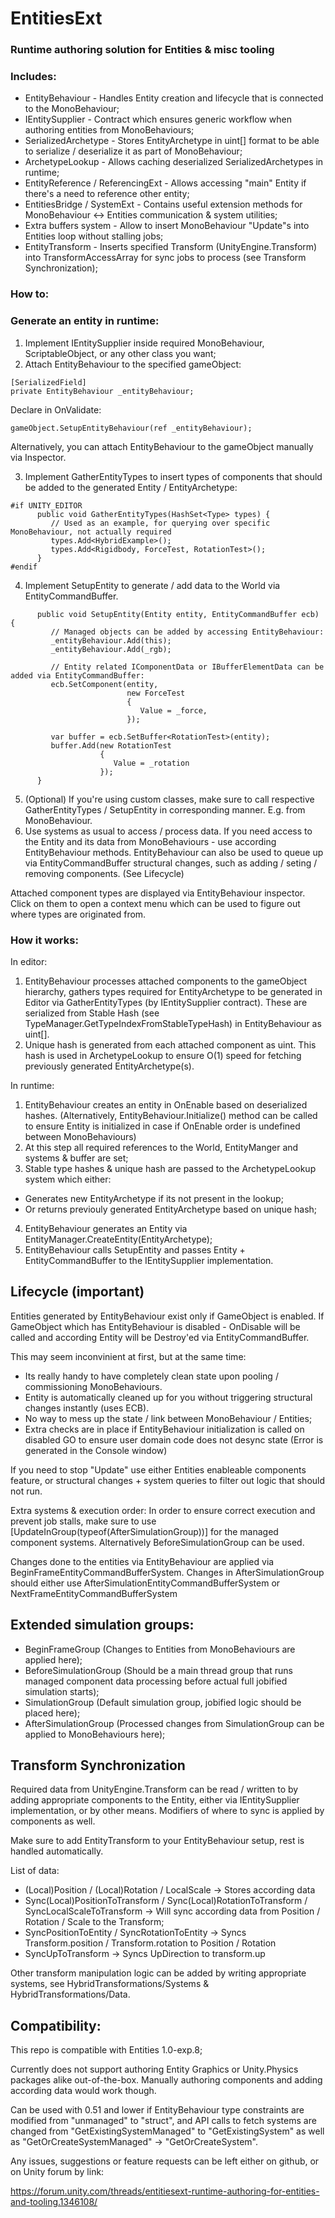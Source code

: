 # EntitiesExt
### Runtime authoring solution for Entities & misc tooling

### Includes:
* EntityBehaviour - Handles Entity creation and lifecycle that is connected to the MonoBehaviour;
* IEntitySupplier - Contract which ensures generic workflow when authoring entities from MonoBehaviours;
* SerializedArchetype - Stores EntityArchetype in uint[] format to be able to serialize / deserialize it as part of MonoBehaviour;
* ArchetypeLookup - Allows caching deserialized SerializedArchetypes in runtime;
* EntityReference / ReferencingExt - Allows accessing "main" Entity if there's a need to reference other entity;
* EntitiesBridge / SystemExt - Contains useful extension methods for MonoBehaviour <-> Entities communication & system utilities;
* Extra buffers system - Allow to insert MonoBehaviour "Update"s into Entities loop without stalling jobs;
* EntityTransform - Inserts specified Transform (UnityEngine.Transform) into TransformAccessArray for sync jobs to process (see Transform Synchronization);

### How to:

### Generate an entity in runtime:
1. Implement IEntitySupplier inside required MonoBehaviour, ScriptableObject, or any other class you want;
2. Attach EntityBehaviour to the specified gameObject:
```
[SerializedField]
private EntityBehaviour _entityBehaviour;
```
Declare in OnValidate:
```
gameObject.SetupEntityBehaviour(ref _entityBehaviour);
```
Alternatively, you can attach EntityBehaviour to the gameObject manually via Inspector.

3. Implement GatherEntityTypes to insert types of components that should be added to the generated Entity / EntityArchetype:
```
#if UNITY_EDITOR
      public void GatherEntityTypes(HashSet<Type> types) {
         // Used as an example, for querying over specific MonoBehaviour, not actually required
         types.Add<HybridExample>();
         types.Add<Rigidbody, ForceTest, RotationTest>();
      }
#endif
```

4. Implement SetupEntity to generate / add data to the World via EntityCommandBuffer. 
```
      public void SetupEntity(Entity entity, EntityCommandBuffer ecb) {
         // Managed objects can be added by accessing EntityBehaviour:
         _entityBehaviour.Add(this);
         _entityBehaviour.Add(_rgb);

         // Entity related IComponentData or IBufferElementData can be added via EntityCommandBuffer:
         ecb.SetComponent(entity,
                          new ForceTest
                          {
                             Value = _force,
                          });

         var buffer = ecb.SetBuffer<RotationTest>(entity);
         buffer.Add(new RotationTest
                    {
                       Value = _rotation
                    });
      }
```

5. (Optional) If you're using custom classes, make sure to call respective GatherEntityTypes / SetupEntity in corresponding manner. E.g. from MonoBehaviour.
6. Use systems as usual to access / process data. If you need access to the Entity and its data from MonoBehaviours - use according EntityBehaviour methods. 
EntityBehaviour can also be used to queue up via EntityCommandBuffer structural changes, such as adding / seting / removing components. (See Lifecycle)

Attached component types are displayed via EntityBehaviour inspector. 
Click on them to open a context menu which can be used to figure out where types are originated from.


### How it works:
In editor:
1. EntityBehaviour processes attached components to the gameObject hierarchy, gathers types required for EntityArchetype to be generated in Editor via GatherEntityTypes (by IEntitySupplier contract). 
These are serialized from Stable Hash (see TypeManager.GetTypeIndexFromStableTypeHash) in EntityBehaviour as uint[].
2. Unique hash is generated from each attached component as uint. This hash is used in ArchetypeLookup to ensure O(1) speed for fetching previously generated EntityArchetype(s).

In runtime:
1. EntityBehaviour creates an entity in OnEnable based on deserialized hashes. 
(Alternatively, EntityBehaviour.Initialize() method can be called to ensure Entity is initialized in case if OnEnable order is undefined between MonoBehaviours)
2. At this step all required references to the World, EntityManger and systems & buffer are set;
3. Stable type hashes & unique hash are passed to the ArchetypeLookup system which either:
 - Generates new EntityArchetype if its not present in the lookup;
 - Or returns previouly generated EntityArchetype based on unique hash;
4. EntityBehaviour generates an Entity via EntityManager.CreateEntity(EntityArchetype);
5. EntityBehaviour calls SetupEntity and passes Entity + EntityCommandBuffer to the IEntitySupplier implementation.

## Lifecycle (important)
Entities generated by EntityBehaviour exist only if GameObject is enabled. 
If GameObject which has EntityBehaviour is disabled - OnDisable will be called and according Entity will be Destroy'ed via EntityCommandBuffer.

This may seem inconvinient at first, but at the same time:
- Its really handy to have completely clean state upon pooling / commissioning MonoBehaviours.
- Entity is automatically cleaned up for you without triggering structural changes instantly (uses ECB).
- No way to mess up the state / link between MonoBehaviour / Entities;
- Extra checks are in place if EntityBehaviour initialization is called on disabled GO to ensure user domain code does not desync state 
(Error is generated in the Console window)

If you need to stop "Update" use either Entities enableable components feature, or structural changes + system queries to filter out logic that should not run.

Extra systems & execution order:
In order to ensure correct execution and prevent job stalls, make sure to use [UpdateInGroup(typeof(AfterSimulationGroup))] for the managed component systems.
Alternatively BeforeSimulationGroup can be used. 

Changes done to the entities via EntityBehaviour are applied via BeginFrameEntityCommandBufferSystem.
Changes in AfterSimulationGroup should either use AfterSimulationEntityCommandBufferSystem or NextFrameEntityCommandBufferSystem

## Extended simulation groups:
- BeginFrameGroup (Changes to Entities from MonoBehaviours are applied here);
- BeforeSimulationGroup (Should be a main thread group that runs managed component data processing before actual full jobified simulation starts);
- SimulationGroup (Default simulation group, jobified logic should be placed here);
- AfterSimulationGroup (Processed changes from SimulationGroup can be applied to MonoBehaviours here);

## Transform Synchronization
Required data from UnityEngine.Transform can be read / written to by adding appropriate components to the Entity, either via IEntitySupplier implementation, or by other means. Modifiers of where to sync is applied by components as well.

Make sure to add EntityTransform to your EntityBehaviour setup, rest is handled automatically.

List of data:
- (Local)Position / (Local)Rotation / LocalScale -> Stores according data
- Sync(Local)PositionToTransform / Sync(Local)RotationToTransform / SyncLocalScaleToTransform -> Will sync according data from Position / Rotation / Scale to the Transform;
- SyncPositionToEntity / SyncRotationToEntity -> Syncs Transform.position / Transform.rotation to Position / Rotation
- SyncUpToTransform -> Syncs UpDirection to transform.up

Other transform manipulation logic can be added by writing appropriate systems, see HybridTransformations/Systems & HybridTransformations/Data.

## Compatibility:
This repo is compatible with Entities 1.0-exp.8;

Currently does not support authoring Entity Graphics or Unity.Physics packages alike out-of-the-box. 
Manually authoring components and adding according data would work though. 

Can be used with 0.51 and lower if EntityBehaviour type constraints are modified from "unmanaged" to "struct", and API calls to fetch systems are changed from "GetExistingSystemManaged" to "GetExistingSystem" as well as "GetOrCreateSystemManaged" -> "GetOrCreateSystem".

Any issues, suggestions or feature requests can be left either on github, or on Unity forum by link:

https://forum.unity.com/threads/entitiesext-runtime-authoring-for-entities-and-tooling.1346108/
